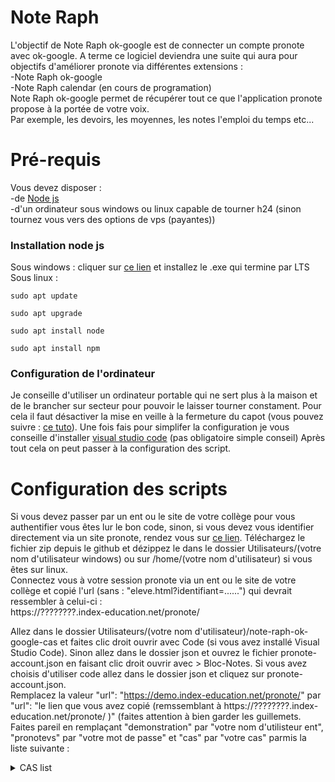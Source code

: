 # Note Raph
L'objectif de Note Raph ok-google est de connecter un compte pronote avec ok-google. A terme ce logiciel deviendra une suite qui aura pour objectifs d'améliorer pronote via différentes extensions :  
-Note Raph ok-google  
-Note Raph calendar (en cours de programation)  
Note Raph ok-google permet de récupérer tout ce que l'application pronote propose à la portée de votre voix.  
Par exemple, les devoirs, les moyennes, les notes l'emploi du temps etc...


# Pré-requis
Vous devez disposer :  
-de [Node js](https://nodejs.org/)  
-d'un ordinateur sous windows ou linux capable de tourner h24 (sinon tournez vous vers des options de vps (payantes))

### Installation node js
Sous windows : cliquer sur [ce lien](https://nodejs.org/) et installez le .exe qui termine par LTS   
Sous linux :
``` shell 
sudo apt update
```
``` shell 
sudo apt upgrade
```
``` shell 
sudo apt install node
```
``` shell 
sudo apt install npm
```

### Configuration de l'ordinateur
Je conseille d'utiliser un ordinateur portable qui ne sert plus à la maison et de le brancher sur secteur pour pouvoir le laisser tourner constament.
Pour cela il faut désactiver la mise en veille à la fermeture du capot (vous pouvez suivre : [ce tuto](https://forums.cnetfrance.fr/tutoriels-windows-10/665543-windows-10-comment-desactiver-la-mise-en-veille-a-la-fermeture-du-capot-d-un-pc-portable)).
Une fois fais pour simplifer la configuration je vous conseille d'installer [visual studio code](https://code.visualstudio.com/) (pas obligatoire simple conseil)
Après tout cela on peut passer à la configuration des script.

# Configuration des scripts
Si vous devez passer par un ent ou le site de votre collège pour vous authentifier vous êtes lur le bon code, sinon, si vous devez vous identifier directement via un site pronote, rendez vous sur [ce lien](https://github.com/Rlaude06/note-raph-ok-google/).
Téléchargez le fichier zip depuis le github et dézippez le dans le dossier Utilisateurs/(votre nom d'utilisateur windows) ou sur /home/(votre nom d'utilisateur) si vous êtes sur linux.  
Connectez vous à votre session pronote via un ent ou le site de votre collège et copié l'url (sans : "eleve.html?identifiant=......") qui devrait ressembler à celui-ci :  
https://????????.index-education.net/pronote/  

Allez dans le dossier Utilisateurs/(votre nom d'utilisateur)/note-raph-ok-google-cas et faites clic droit ouvrir avec Code (si vous avez installé Visual Studio Code). Sinon allez dans le dossier json et ouvrez le fichier pronote-account.json en faisant clic droit ouvrir avec > Bloc-Notes. Si vous avez choisis d'utiliser code allez dans le dossier json et cliquez sur pronote-account.json.  
Remplacez la valeur "url": "https://demo.index-education.net/pronote/" par "url": "le lien que vous avez copié (remssemblant à https://????????.index-education.net/pronote/  )" (faites attention à bien garder les guillemets.
Faites pareil en remplaçant "demonstration" par "votre nom d'utilisteur ent",   
"pronotevs" par "votre mot de passe" 
et "cas" par "votre cas" parmis la liste suivante :  
<details>
  <summary>CAS list</summary>
  
    - Académie d'Orleans-Tours (CAS : "ac-orleans-tours")
    - Académie de Besançon (CAS : "ac-besancon")
    - Académie de Bordeaux (CAS : "ac-bordeaux")
    - Académie de Bordeaux 2 (CAS : "ac-bordeaux2")
    - Académie de Caen (CAS : "ac-caen")
    - Académie de Clermont-Ferrand (CAS : "ac-clermont")
    - Académie de Dijon (CAS : "ac-dijon")
    - Académie de Grenoble (CAS : "ac-grenoble")
    - Académie de la Loire (CAS : "cybercolleges42")
    - Académie de Lille (CAS : "ac-lille")
    - Académie de Lille (CAS : "ac-lille2")
    - Académie de Limoges (CAS : "ac-limoges")
    - Académie de Lyon (CAS : "ac-lyon")
    - Académie de Marseille (CAS : "atrium-sud")
    - Académie de Montpellier (CAS : "ac-montpellier")
    - Académie de Nancy-Metz (CAS : "ac-nancy-metz")
    - Académie de Nantes (CAS : "ac-nantes")
    - Académie de Poitiers (CAS : "ac-poitiers")
    - Académie de Reims (CAS : "ac-reims")
    - Académie de Rouen (Arsene76) (CAS : "arsene76")
    - Académie de Rouen (CAS : "ac-rouen")
    - Académie de Strasbourg (CAS : "ac-strasbourg")
    - Académie de Toulouse (CAS : "ac-toulouse")
    - Académie du Val-d'Oise (CAS : "ac-valdoise")
    - ENT "Agora 06" (Nice) (CAS : "agora06")
    - ENT "Haute-Garonne" (CAS : "haute-garonne")
    - ENT "Hauts-de-France" (CAS : "hdf")
    - ENT "La Classe" (Lyon) (CAS : "laclasse")
    - ENT "Lycee Connecte" (Nouvelle-Aquitaine) (CAS : "lyceeconnecte")
    - ENT "Seine-et-Marne" (CAS : "seine-et-marne")
    - ENT "Somme" (CAS : somme)
    - ENT "Portail Famille" (Orleans Tours) (CAS : "portail-famille")
    - ENT "Toutatice" (Rennes) (CAS : "toutatice")
    - ENT "Île de France" (CAS : "iledefrance")
    - ENT "Mon collège Essonne" (CAS : "moncollege-essonne")
    - ENT "Paris Classe Numerique" (CAS : "parisclassenumerique")
    - ENT "Lycee Jean Renoir Munich" (CAS : "ljr-munich")
    - ENT "L'Eure en Normandie" (CAS : "eure-normandie")  
</details>
